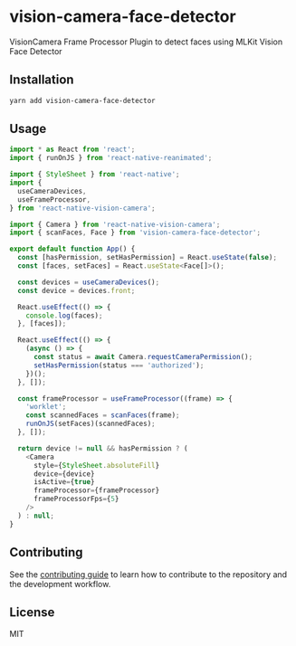 # vision-camera-face-detector

VisionCamera Frame Processor Plugin to detect faces using MLKit Vision Face Detector

## Installation

```sh
yarn add vision-camera-face-detector
```

## Usage

```js
import * as React from 'react';
import { runOnJS } from 'react-native-reanimated';

import { StyleSheet } from 'react-native';
import {
  useCameraDevices,
  useFrameProcessor,
} from 'react-native-vision-camera';

import { Camera } from 'react-native-vision-camera';
import { scanFaces, Face } from 'vision-camera-face-detector';

export default function App() {
  const [hasPermission, setHasPermission] = React.useState(false);
  const [faces, setFaces] = React.useState<Face[]>();

  const devices = useCameraDevices();
  const device = devices.front;

  React.useEffect(() => {
    console.log(faces);
  }, [faces]);

  React.useEffect(() => {
    (async () => {
      const status = await Camera.requestCameraPermission();
      setHasPermission(status === 'authorized');
    })();
  }, []);

  const frameProcessor = useFrameProcessor((frame) => {
    'worklet';
    const scannedFaces = scanFaces(frame);
    runOnJS(setFaces)(scannedFaces);
  }, []);

  return device != null && hasPermission ? (
    <Camera
      style={StyleSheet.absoluteFill}
      device={device}
      isActive={true}
      frameProcessor={frameProcessor}
      frameProcessorFps={5}
    />
  ) : null;
}

```

## Contributing

See the [contributing guide](CONTRIBUTING.md) to learn how to contribute to the repository and the development workflow.

## License

MIT

